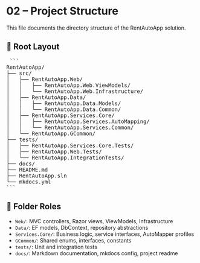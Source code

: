 # 02 – Project Structure

This file documents the directory structure of the RentAutoApp solution.

## 🔷 Root Layout
<pre> ```
RentAutoApp/
├── src/
│   ├── RentAutoApp.Web/ 
│   │	├── RentAutoApp.Web.ViewModels/
│   │	└── RentAutoApp.Web.Infrastructure/
│   ├── RentAutoApp.Data/
│   │	├── RentAutoApp.Data.Models/
│   │	└── RentAutoApp.Data.Common/
│   ├── RentAutoApp.Services.Core/
│   │	├── RentAutoApp.Services.AutoMapping/
│   │	└── RentAutoApp.Services.Common/
│   └── RentAutoApp.GCommon/
├── tests/
│   ├── RentAutoApp.Services.Core.Tests/
│   ├── RentAutoApp.Web.Tests/
│   └── RentAutoApp.IntegrationTests/
├── docs/
├── README.md
├── RentAutoApp.sln
└── mkdocs.yml
``` </pre>
## 🔹 Folder Roles

- `Web/`: MVC controllers, Razor views, ViewModels, Infrastructure
- `Data/`: EF models, DbContext, repository abstractions
- `Services.Core/`: Business logic, service interfaces, AutoMapper profiles
- `GCommon/`: Shared enums, interfaces, constants
- `tests/`: Unit and integration tests
- `docs/`: Markdown documentation, mkdocs config, project readme
